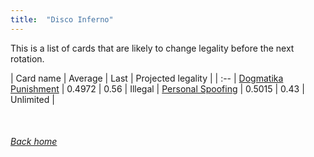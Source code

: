 ```yaml
---
title:  "Disco Inferno"
---
```


This is a list of cards that are likely to change legality before the next rotation.

| Card name | Average | Last | Projected legality |
| :-- |
[Dogmatika Punishment](https://db.ygoprodeck.com/card/?search=Dogmatika%20Punishment) | 0.4972 | 0.56 | Illegal |
[Personal Spoofing](https://db.ygoprodeck.com/card/?search=Personal%20Spoofing) | 0.5015 | 0.43 | Unlimited |

<br>

###### [Back home](index)